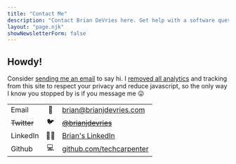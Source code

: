 ```yaml
---
title: "Contact Me"
description: "Contact Brian DeVries here. Get help with a software question, work together on your next website, or just say hi!"
layout: "page.njk"
showNewsletterForm: false
---
```


## Howdy!

Consider [sending me an email][email] to say hi. I [removed all analytics](/blog/removed-web-analytics/) and tracking from this site to respect your privacy and reduce javascript, so the only way I know you stopped by is if you message me 😛

|             |     |                                       |
| :---------- | :-: | :------------------------------------ |
| Email       | 📧  | [brian@brianjdevries.com][email]      |
| ~~Twitter~~ | 🐦  | ~~[@brianjdevries][no-more-twitter]~~ |
| LinkedIn    | 👨‍💼  | [Brian's LinkedIn][linkedin]          |
| Github      | 💻  | [github.com/techcarpenter][github]    |

<!-- Links -->

[email]: mailto:brian@brianjdevries.com?subject=Hey%20Brian!%20👋 "Email Brian!"
[no-more-twitter]: /blog/reducing-online-presence/ "No more Twitter"
[linkedin]: https://www.linkedin.com/in/brian-devries/ "Brian's LinkedIn Profile"
[github]: https://github.com/techcarpenter "Brian's Github"
